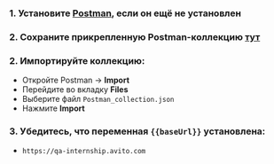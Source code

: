 ### 1. Установите [Postman](https://www.postman.com/downloads/), если он ещё не установлен

### 2. Сохраните прикрепленную Postman-коллекцию [тут](https://github.com/AlexVKh/AVITO_qa-internship/blob/main/Postman_collection.json) 

### 2. Импортируйте коллекцию:
- Откройте Postman → **Import**
- Перейдите во вкладку **Files**
- Выберите файл `Postman_collection.json`
- Нажмите **Import**

### 3. Убедитесь, что переменная `{{baseUrl}}` установлена:
- `https://qa-internship.avito.com`

